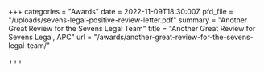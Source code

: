 +++
categories = "Awards"
date = 2022-11-09T18:30:00Z
pfd_file = "/uploads/sevens-legal-positive-review-letter.pdf"
summary = "Another Great Review for the Sevens Legal Team"
title = "Another Great Review for Sevens Legal, APC"
url = "/awards/another-great-review-for-the-sevens-legal-team/"

+++
